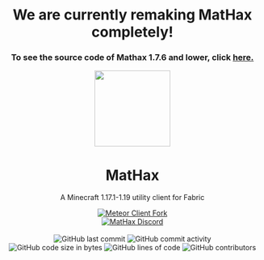 <h1 align="center">
  We are currently remaking MatHax completely!
</h1>
  <h3 align="center">
  To see the source code of Mathax 1.7.6 and lower, click <a href="https://github.com/MatHax/Client/tree/1.19">here.</a>
  </h3>
<div align="center">
  <img src="https://mathaxclient.xyz/resources/images/icons/icon.png" width="150" height="150">
</div>

<h1 align="center">
  MatHax
</h1>

<p align="center">
    A Minecraft 1.17.1-1.19 utility client for Fabric
</p>

<div align="center">
    <a href="https://meteorclient.com"><img src="https://img.shields.io/badge/Meteor%20Client-Fork-e64c65" alt="Meteor Client Fork"></a>
    <br>
    <a href="https://mathaxclient.xyz/Discord"><img src="https://img.shields.io/discord/823286525402939402?logo=discord" alt="MatHax Discord"/></a>
    <br><br>
    <img src="https://img.shields.io/github/last-commit/MatHax/Client" alt="GitHub last commit"/>
    <img src="https://img.shields.io/github/commit-activity/w/MatHax/Client" alt="GitHub commit activity"/>
    <br>
    <img src="https://img.shields.io/github/languages/code-size/MatHax/Client" alt="GitHub code size in bytes"/>
    <img src="https://tokei.rs/b1/github/MatHax/Client" alt="GitHub lines of code"/>
    <img src="https://img.shields.io/github/contributors/MatHax/Client" alt="GitHub contributors"/>
</div>

